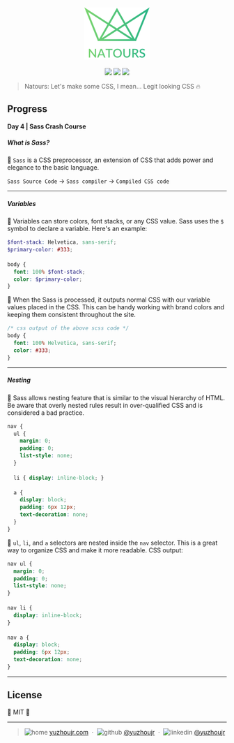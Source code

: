 <h3 style="text-align:center;font-weight: 300;" align="center">
  <img src="../img/logo-green-2x.png" width="150px">
</h3>

<p align="center">
  <img src="https://img.shields.io/badge/license-MIT-yellow.svg?style=flat-square">
  <img src="https://img.shields.io/badge/downloads-0k-yellow.svg?style=flat-square">
  <img src="https://img.shields.io/badge/build-passing-yellow.svg?style=flat-square">
</p>

> Natours: Let's make some CSS, I mean... Legit looking CSS 🔥

## Progress
#### Day 4 | Sass Crash Course
##### What is Sass?
🍈 `Sass` is a CSS preprocessor, an extension of CSS that adds power and elegance to the basic language.

`Sass Source Code` -> `Sass compiler` -> `Compiled CSS code`

---

##### Variables

🍇 Variables can store colors, font stacks, or any CSS value. Sass uses the `$` symbol to declare a variable. Here's an example:

```scss
$font-stack: Helvetica, sans-serif;
$primary-color: #333;

body {
  font: 100% $font-stack;
  color: $primary-color;
}
```
🍈 When the Sass is processed, it outputs normal CSS with our variable values placed in the CSS. This can be handy working with brand colors and keeping them consistent throughout the site.

```css
/* css output of the above scss code */
body {
  font: 100% Helvetica, sans-serif;
  color: #333;
}
```
---
##### Nesting

🍊 Sass allows nesting feature that is similar to the visual hierarchy of HTML. Be aware that overly nested rules result in over-qualified CSS and is considered a bad practice.

```scss
nav {
  ul {
    margin: 0;
    padding: 0;
    list-style: none;
  }

  li { display: inline-block; }

  a {
    display: block;
    padding: 6px 12px;
    text-decoration: none;
  }
}
```

🍋 `ul`, `li`, and `a` selectors are nested inside the `nav` selector. This is a great way to organize CSS and make it more readable. CSS output:

```css
nav ul {
  margin: 0;
  padding: 0;
  list-style: none;
}

nav li {
  display: inline-block;
}

nav a {
  display: block;
  padding: 6px 12px;
  text-decoration: none;
}
```
---
 <!-- 🍌 🍍 🍎 🍏 🍐 🍑 🍒 🍓 🥝 🍅 🥥 -->

## License

🌱 MIT 🌱

---
> ![home](http://yuzhoujr.com/emoji/home.svg) [yuzhoujr.com](http://www.yuzhoujr.com) &nbsp;&middot;&nbsp;
> ![github](http://yuzhoujr.com/emoji/github.svg)  [@yuzhoujr](https://github.com/yuzhoujr) &nbsp;&middot;&nbsp;
> ![linkedin](http://yuzhoujr.com/emoji/linkedin.svg)  [@yuzhoujr](https://linkedin.com/in/yuzhoujr)
